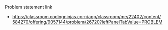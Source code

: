 Problem statement link
 - https://classroom.codingninjas.com/app/classroom/me/22402/content/584270/offering/9057144/problem/26720?leftPanelTabValue=PROBLEM